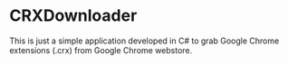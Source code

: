 CRXDownloader
=============

This is just a simple application developed in C# to grab Google Chrome extensions (.crx) from Google Chrome webstore.


